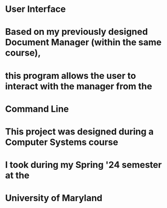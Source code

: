 # User Interface

# Based on my previously designed Document Manager (within the same course), 
# this program allows the user to interact with the manager from the
# Command Line

# This project was designed during a Computer Systems course 
# I took during my Spring '24 semester at the 
# University of Maryland
